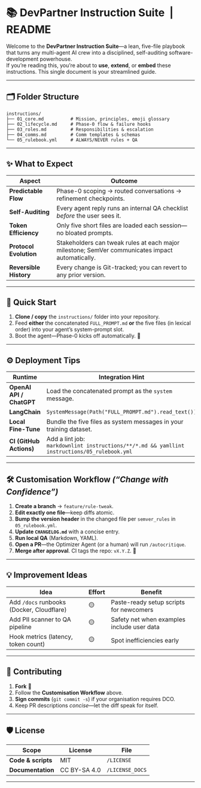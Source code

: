 # 📚 DevPartner Instruction Suite &nbsp;|&nbsp; **README**

Welcome to the **DevPartner Instruction Suite**—a lean, five-file playbook that turns any multi-agent AI crew into a disciplined, self-auditing software-development powerhouse.  
If you’re reading this, you’re about to **use**, **extend**, or **embed** these instructions. This single document is your streamlined guide.

---

## 🗂️ Folder Structure

```text
instructions/
├── 01_core.md          # Mission, principles, emoji glossary
├── 02_lifecycle.md     # Phase-0 flow & failure hooks
├── 03_roles.md         # Responsibilities & escalation
├── 04_comms.md         # Comm templates & schemas
└── 05_rulebook.yml     # ALWAYS/NEVER rules + QA
```


---

## ✨ What to Expect

| Aspect               | Outcome                                                                                           |
|----------------------|----------------------------------------------------------------------------------------------------|
| **Predictable Flow** | Phase-0 scoping → routed conversations → refinement checkpoints.                                   |
| **Self-Auditing**    | Every agent reply runs an internal QA checklist *before* the user sees it.                         |
| **Token Efficiency** | Only five short files are loaded each session—no bloated prompts.                                  |
| **Protocol Evolution** | Stakeholders can tweak rules at each major milestone; SemVer communicates impact automatically. |
| **Reversible History** | Every change is Git-tracked; you can revert to any prior version.                                |

---

## 🚀 Quick Start

1. **Clone / copy** the `instructions/` folder into your repository.  
2. Feed **either** the concatenated `FULL_PROMPT.md` **or** the five files (in lexical order) into your agent’s system-prompt slot.  
3. Boot the agent—Phase-0 kicks off automatically. 🎉

---

## ⚙️ Deployment Tips

| Runtime                 | Integration Hint                                                                                           |
|-------------------------|-------------------------------------------------------------------------------------------------------------|
| **OpenAI API / ChatGPT**| Load the concatenated prompt as the `system` message.                                                       |
| **LangChain**           | `SystemMessage(Path("FULL_PROMPT.md").read_text())`                                                         |
| **Local Fine-Tune**     | Bundle the five files as system messages in your training dataset.                                         |
| **CI (GitHub Actions)** | Add a lint job:<br>`markdownlint instructions/**/*.md && yamllint instructions/05_rulebook.yml`             |

---

## 🛠️ Customisation Workflow  *(“Change with Confidence”)*

1. **Create a branch** → `feature/rule-tweak`.  
2. **Edit exactly one file**—keep diffs atomic.  
3. **Bump the version header** in the changed file per `semver_rules` in `05_rulebook.yml`.  
4. **Update `CHANGELOG.md`** with a concise entry.  
5. **Run local QA** (Markdown, YAML).  
6. **Open a PR**—the Optimizer Agent (or a human) will run `/autocritique`.  
7. **Merge after approval**. CI tags the repo: `vX.Y.Z`. 🚀

---

## 💡 Improvement Ideas

| Idea                                         | Effort | Benefit                                           |
|----------------------------------------------|--------|---------------------------------------------------|
| Add `/docs` runbooks (Docker, Cloudflare)    | 🟡     | Paste-ready setup scripts for newcomers           |
| Add PII scanner to QA pipeline               | 🟡     | Safety net when examples include user data        |
| Hook metrics (latency, token count)          | 🟡     | Spot inefficiencies early                         |

---

## 🤝 Contributing

1. **Fork** 🍴  
2. Follow the **Customisation Workflow** above.  
3. **Sign commits** (`git commit -s`) if your organisation requires DCO.  
4. Keep PR descriptions *concise*—let the diff speak for itself.

---

## 🛡️ License

| Scope | License | File |
|-------|---------|------|
| **Code & scripts** | MIT | `/LICENSE` |
| **Documentation**  | CC BY-SA 4.0 | `/LICENSE_DOCS` |

---
